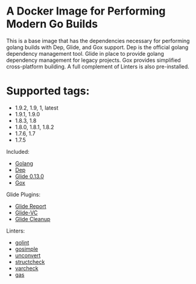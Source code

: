 # A Docker Image for Performing Modern Go Builds

This is a base image that has the dependencies necessary for performing golang builds with Dep, Glide, and Gox support. Dep is the official golang dependency management tool. Glide in place to provide golang dependency management for legacy projects. Gox provides simplified cross-platform building. A full complement of Linters is also pre-installed.

# Supported tags:
- 1.9.2, 1.9, 1, latest
- 1.9.1, 1.9.0
- 1.8.3, 1.8
- 1.8.0, 1.8.1, 1.8.2
- 1.7.6, 1.7
- 1.7.5

Included:
* [Golang](https://golang.org/)
* [Dep](https://github.com/golang/dep)
* [Glide 0.13.0](https://github.com/Masterminds/glide)
* [Gox](https://github.com/mitchellh/gox)

Glide Plugins:
* [Glide Report](https://github.com/Masterminds/glide-report)
* [Glide-VC](https://github.com/sgotti/glide-vc)
* [Glide Cleanup](https://github.com/ngdinhtoan/glide-cleanup)

Linters:
* [golint](https://github.com/golang/lint/golint)
* [gosimple](https://honnef.co/go/simple/cmd/gosimple)
* [unconvert](https://github.com/mdempsky/unconvert)
* [structcheck](https://github.com/opennota/check/cmd/structcheck)
* [varcheck](https://github.com/opennota/check/cmd/varcheck)
* [gas](https://github.com/HewlettPackard/gas)
